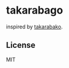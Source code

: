 takarabago
==========

inspired by [takarabako](https://github.com/willnet/takarabako).

License
-------

MIT
